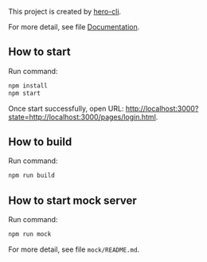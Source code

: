 This project is created by [hero-cli](https://github.com/hero-mobile/hero-cli).

For more detail, see file [Documentation](https://hero-mobile.github.io).

## How to start
Run command:

```sh
npm install
npm start

```

Once start successfully, open URL: [http://localhost:3000?state=http://localhost:3000/pages/login.html](http://localhost:3000?state=http://localhost:3000/pages/login.html).

## How to build
Run command:

```sh
npm run build

```

## How to start mock server

Run command:

```sh
npm run mock

```

For more detail, see file `mock/README.md`.
